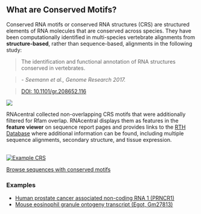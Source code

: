 
## What are Conserved Motifs?

Conserved RNA motifs or conserved RNA structures (CRS) are structured elements
of RNA molecules that are conserved across species.
They have been computationally identified in multi-species vertebrate alignments
from **structure-based**, rather than sequence-based, alignments in the following study:

> The identification and functional annotation of RNA structures conserved in vertebrates.

> *- Seemann et al., Genome Research 2017.*

> [DOI: 10.1101/gr.208652.116](https://doi.org/10.1101/gr.208652.116)

<a href="https://rth.dk/resources/rnannotator/crs/vert/" class="no-icon">
  <img src="/static/img/expert-db-logos/crs_logo.svg" style="max-height:100px" class="img-responsive pull-right">
</a>

RNAcentral collected non-overlapping CRS motifs that were additionally filtered for Rfam overlap.
RNAcentral displays them as features in the **feature viewer** on sequence report pages
and provides links to the [RTH Database](https://rth.dk/resources/rnannotator/crs/vert/)
where additional information can be found, including multiple sequence alignments,
secondary structure, and tissue expression.

<br>

<a href="/rna/URS0000BC44D5/9606" class="thumbnail">
  <img src="https://lh3.googleusercontent.com/Sz1L0RMwkG66C5R3qk4Zc1kVEBnyYh5YQ21KH3K_QmP9pvJ11SECqd_QTJxIhlyHnHfRyJAfw9c89zsNmNyhyITyZXQTsAmo8TY6nQt7Rv7Z23XRbFMKbQdqwmtwvva0vXTWneDw" alt="Example CRS">
</a>

<a href='/search?q=has_conserved_structure:"True"' class="btn btn-primary">Browse sequences with conserved motifs</a>

### Examples

- [Human prostate cancer associated non-coding RNA 1 (PRNCR1)](/rna/URS0000759F81/9606)
- [Mouse eosinophil granule ontogeny transcript (Egot, Gm27813)](/rna/URS0000A7D0F3/10090)
